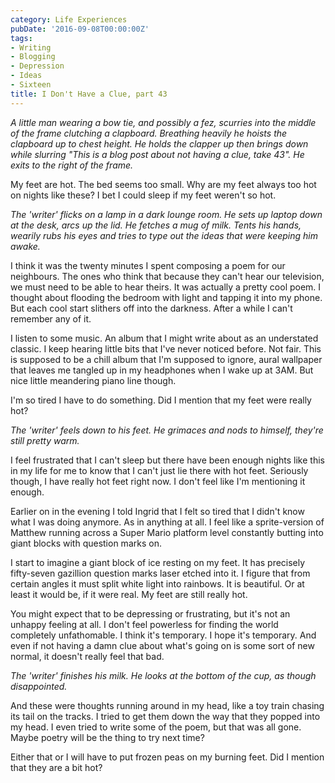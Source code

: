 ```yaml
---
category: Life Experiences
pubDate: '2016-09-08T00:00:00Z'
tags:
- Writing
- Blogging
- Depression
- Ideas
- Sixteen
title: I Don't Have a Clue, part 43
---
```

*A little man wearing a bow tie, and possibly a fez, scurries into the middle of the frame clutching a clapboard. Breathing heavily he hoists the clapboard up to chest height. He holds the clapper up then brings down while slurring &quot;This is a blog post about not having a clue, take 43&quot;. He exits to the right of the frame.*

My feet are hot. The bed seems too small. Why are my feet always too hot on nights like these? I bet I could sleep if my feet weren&#39;t so hot.

*The 'writer' flicks on a lamp in a dark lounge room. He sets up laptop down at the desk, arcs up the lid. He fetches a mug of milk. Tents his hands, wearily rubs his eyes and tries to type out the ideas that were keeping him awake.*

I think it was the twenty minutes I spent composing a poem for our neighbours. The ones who think that because they can&#39;t hear our television, we must need to be able to hear theirs. It was actually a pretty cool poem. I thought about flooding the bedroom with light and tapping it into my phone. But each cool start slithers off into the darkness. After a while I can&#39;t remember any of it.

I listen to some music. An album that I might write about as an understated classic. I keep hearing little bits that I&#39;ve never noticed before. Not fair. This is supposed to be a chill album that I&#39;m supposed to ignore, aural wallpaper that leaves me tangled up in my headphones when I wake up at 3AM. But nice little meandering piano line though.

I&#39;m so tired I have to do something. Did I mention that my feet were really hot?

*The 'writer' feels down to his feet. He grimaces and nods to himself, they&#39;re still pretty warm.*

I feel frustrated that I can&#39;t sleep but there have been enough nights like this in my life for me to know that I can&#39;t just lie there with hot feet. Seriously though, I have really hot feet right now. I don&#39;t feel like I&#39;m mentioning it enough.

Earlier on in the evening I told Ingrid that I felt so tired that I didn&#39;t know what I was doing anymore. As in anything at all. I feel like a sprite-version of Matthew running across a Super Mario platform level constantly butting into giant blocks with question marks on.

I start to imagine a giant block of ice resting on my feet. It has precisely fifty-seven gazillion question marks laser etched into it. I figure that from certain angles it must split white light into rainbows. It is beautiful. Or at least it would be, if it were real. My feet are still really hot.

You might expect that to be depressing or frustrating, but it&#39;s not an unhappy feeling at all. I don&#39;t feel powerless for finding the world completely unfathomable. I think it&#39;s temporary. I hope it&#39;s temporary. And even if not having a damn clue about what&#39;s going on is some sort of new normal, it doesn&#39;t really feel that bad.

*The 'writer' finishes his milk. He looks at the bottom of the cup, as though disappointed.*

And these were thoughts running around in my head, like a toy train chasing its tail on the tracks. I tried to get them down the way that they popped into my head. I even tried to write some of the poem, but that was all gone. Maybe poetry will be the thing to try next time?

Either that or I will have to put frozen peas on my burning feet. Did I mention that they are a bit hot?